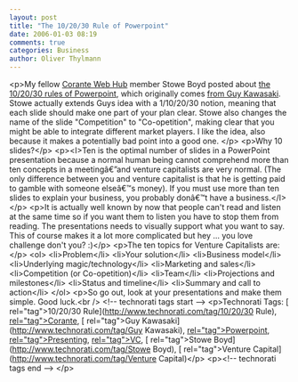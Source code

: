 ```yaml
---
layout: post
title: "The 10/20/30 Rule of Powerpoint"
date: 2006-01-03 08:19
comments: true
categories: Business
author: Oliver Thylmann
---
```






&lt;p&gt;My fellow [Corante Web Hub](http://web.corante.com/) member Stowe Boyd posted about [the 10/20/30 rules of Powerpoint](http://www.corante.com/getreal/archives/2006/01/02/guy_kawasaki_on_the102030_rule_of_powerpoint.php), which originally comes [from Guy Kawasaki](http://blog.guykawasaki.com/2005/12/the_102030_rule.html). Stowe actually extends Guys idea with a 1/10/20/30 notion, meaning that each slide should make one part of your plan clear. Stowe also changes the name of the slide &quot;Competition&quot; to &quot;Co-opetition&quot;, making clear that you might be able to integrate different market players. I like the idea, also because it makes a potentially bad point into a good one. &lt;/p&gt;
&lt;p&gt;Why 10 slides?&lt;/p&gt;
&lt;p&gt;&lt;I&gt;Ten is the optimal number of slides in a PowerPoint presentation because a normal human being cannot comprehend more than ten concepts in a meetingâ€”and venture capitalists are very normal. (The only difference between you and venture capitalist is that he is getting paid to gamble with someone elseâ€™s money). If you must use more than ten slides to explain your business, you probably donâ€™t have a business.&lt;/I&gt;&lt;/p&gt;
&lt;p&gt;It is actually well known by now that people can't read and listen at the same time so if you want them to listen you have to stop them from reading. The presentations needs to visually support what you want to say. This of course makes it a lot more complicated but hey ... you love challenge don't you? :)&lt;/p&gt;
&lt;p&gt;The ten topics for Venture Capitalists are:&lt;/p&gt;
&lt;ol&gt;
&lt;li&gt;Problem&lt;/li&gt;
&lt;li&gt;Your solution&lt;/li&gt;
&lt;li&gt;Business model&lt;/li&gt;
&lt;li&gt;Underlying magic/technology&lt;/li&gt;
&lt;li&gt;Marketing and sales&lt;/li&gt;
&lt;li&gt;Competition (or Co-opetition)&lt;/li&gt;
&lt;li&gt;Team&lt;/li&gt;
&lt;li&gt;Projections and milestones&lt;/li&gt;
&lt;li&gt;Status and timeline&lt;/li&gt;
&lt;li&gt;Summary and call to action&lt;/li&gt;
&lt;/ol&gt;
&lt;p&gt;So go out, look at your presentations and make them simple. Good luck.&lt;br /&gt;
&lt;!-- technorati tags start --&gt;
&lt;p&gt;Technorati Tags: [ rel=&quot;tag&quot;&gt;10/20/30 Rule](http://www.technorati.com/tag/10/20/30 Rule), [ rel=&quot;tag&quot;&gt;Corante](http://www.technorati.com/tag/Corante), [ rel=&quot;tag&quot;&gt;Guy Kawasaki](http://www.technorati.com/tag/Guy Kawasaki), [ rel=&quot;tag&quot;&gt;Powerpoint](http://www.technorati.com/tag/Powerpoint), [ rel=&quot;tag&quot;&gt;Presenting](http://www.technorati.com/tag/Presenting), [ rel=&quot;tag&quot;&gt;VC](http://www.technorati.com/tag/VC), [ rel=&quot;tag&quot;&gt;Stowe Boyd](http://www.technorati.com/tag/Stowe Boyd), [ rel=&quot;tag&quot;&gt;Venture Capital](http://www.technorati.com/tag/Venture Capital)&lt;/p&gt;
&lt;p&gt;&lt;!-- technorati tags end --&gt;
&lt;/p&gt;


